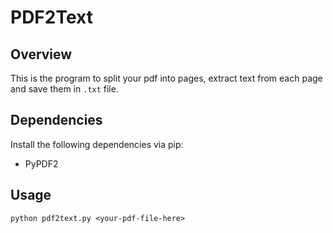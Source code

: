 # PDF2Text

## Overview
This is the program to split your pdf into pages, extract text from each page and save them in ``.txt`` file.

## Dependencies
Install the following dependencies via pip:
* PyPDF2

## Usage
``python pdf2text.py <your-pdf-file-here>``